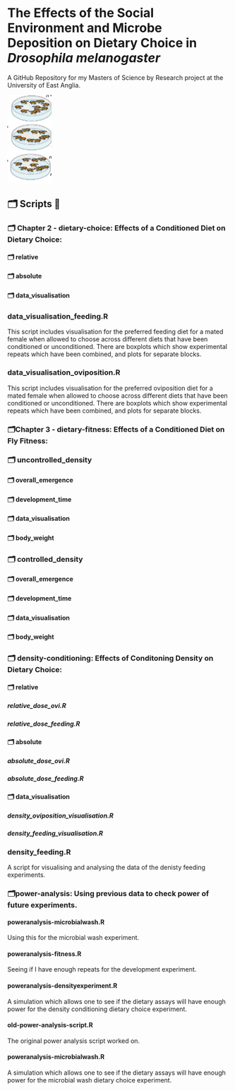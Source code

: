 
# The Effects of the Social Environment and Microbe Deposition on Dietary Choice in *Drosophila melanogaster*

A GitHub Repository for my Masters of Science by Research project at the University of East Anglia. 

<img title="droso pic" alt="drosopAlt text" src="images/dietarychoice.png" width=100 height=200>

## 🗂 Scripts 📜

### 🗂️ Chapter 2 -  dietary-choice: Effects of a Conditioned Diet on Dietary Choice: 

 #### 🗂 relative 

 #### 🗂 absolute 

 #### 🗂 data_visualisation 

### data_visualisation_feeding.R    
This script includes visualisation for the preferred feeding diet for a mated female when allowed to choose across different diets that have been conditioned or unconditioned. There are boxplots which show experimental repeats which have been combined, and plots for separate blocks. 

### data_visualisation_oviposition.R 
This script includes visualisation for the preferred oviposition diet for a mated female when allowed to choose across different diets that have been conditioned or unconditioned. There are boxplots which show experimental repeats which have been combined, and plots for separate blocks. 

   

### 🗂️Chapter 3 -  dietary-fitness: Effects of a Conditioned Diet on Fly Fitness:

### 🗂 uncontrolled_density


  #### 🗂 overall_emergence 

  #### 🗂 development_time

  #### 🗂 data_visualisation

  #### 🗂 body_weight 




### 🗂 controlled_density


  #### 🗂 overall_emergence 

  #### 🗂 development_time

  #### 🗂 data_visualisation

  #### 🗂 body_weight 





### 🗂️ density-conditioning: Effects of Conditoning Density on Dietary Choice:

 #### 🗂 relative 
 
 ##### relative_dose_ovi.R
 ##### relative_dose_feeding.R
 
 
 #### 🗂 absolute
 
 ##### absolute_dose_ovi.R
 ##### absolute_dose_feeding.R
 
 
 #### 🗂 data_visualisation 
 
 ##### density_oviposition_visualisation.R
 ##### density_feeding_visualisation.R
 


### density_feeding.R   
A script for visualising and analysing the data of the denisty feeding experiments. 


### 🗂️power-analysis: Using previous data to check power of future experiments.

#### poweranalysis-microbialwash.R
Using this for the microbial wash experiment.

#### poweranalysis-fitness.R
Seeing if I have enough repeats for the development experiment.

#### poweranalysis-densityexperiment.R
A simulation which allows one to see if the dietary assays will have enough power for the density conditioning dietary choice experiment.

#### old-power-analysis-script.R
The original power analysis script worked on. 

#### poweranalysis-microbialwash.R
A simulation which allows one to see if the dietary assays will have enough power for the microbial wash dietary choice experiment.






